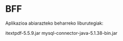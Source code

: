 # BFF

Aplikazioa abiarazteko beharreko liburutegiak:

itextpdf-5.5.9.jar
mysql-connector-java-5.1.38-bin.jar
